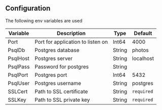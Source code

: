 ## Configuration

The following env variables are used

| Variable | Description                       | Type   | Default    |
| -------- | --------------------------------- | ------ | ---------- |
| Port     | Port for application to listen on | Int64  | 4000       |
| PsqlDb   | Postgres database                 | String | photos     |
| PsqlHost | Postgres server                   | String | localhost  |
| PsqlPass | Password for postgres             | String |            |
| PsqlPort | Postgres port                     | Int64  | 5432       |
| PsqlUser | Postgres username                 | String | postgres   |
| SSLCert  | Path to SSL certificate           | String | `required` |
| SSLKey   | Path to SSL private key           | String | `required` |
